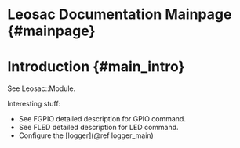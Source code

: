 Leosac Documentation Mainpage {#mainpage}
=========================================

Introduction {#main_intro}
=========================

See Leosac::Module.

Interesting stuff:
   + See FGPIO detailed description for GPIO command.
   + See FLED detailed description for LED command.
   + Configure the [logger](@ref logger_main)